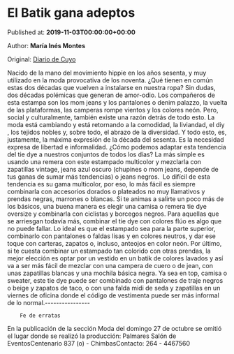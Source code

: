 
# El Batik gana adeptos

Published at: **2019-11-03T00:00:00+00:00**

Author: **María Inés Montes**

Original: [Diario de Cuyo](https://www.diariodecuyo.com.ar/suplementos/El-Batik-gana-adeptos-20191103-0010.html)

Nacido de la mano del movimiento hippie en los años sesenta, y muy utilizado en la moda provocativa de los noventa. ¿Qué tienen en común estas dos décadas que vuelven a instalarse en nuestra ropa? Sin dudas, dos décadas polémicas que generan de amor-odio. Los compañeros de esta estampa son los mom jeans y los pantalones o denim palazzo, la vuelta de las plataformas, las camperas rompe vientos y los colores neón. Pero, social y culturalmente, también existe una razón detrás de todo esto. La moda está cambiando y está retornando a la comodidad, la liviandad, el diy , los tejidos nobles y, sobre todo, el abrazo de la diversidad. Y todo esto, es, justamente, la máxima expresión de la década del sesenta. Es la necesidad expresa de libertad e informalidad.
¿Cómo podemos adaptar esta tendencia del tie dye a nuestros conjuntos de todos los días?
La más simple es usando una remera con este estampado multicolor y mezclarla con zapatillas vintage, jeans azul oscuro (chupines o mom jeans, depende de tus ganas de sumar más tendencias) o jeans negros. 
Lo difícil de esta tendencia es su gama multicolor, por eso, lo más fácil es siempre combinarla con accesorios dorados o plateados no muy llamativos y prendas negras, marrones o blancas.
Si te animas a salirte un poco más de los básicos, una buena manera es elegir una camisa o remera tie dye oversize y combinarla con ciclistas y borcegos negros.
Para aquellas que se arriesgan todavía más, combinar el tie dye con colores flúo es algo que no puede fallar. Lo ideal es que el estampado sea para la parte superior, combinarlo con pantalones o faldas lisas y en colores neutros, y dar ese toque con carteras, zapatos o, incluso, anteojos en color neón.
Por último, si te cuesta combinar un estampado tan colorido con otras prendas, la mejor elección es optar por un vestido en un batik de colores lavados y así va a ser más fácil de mezclar con una campera de cuero o de jean, con unas zapatillas blancas y una mochila básica negra.
Ya sea en top, camisa o sweater, este tie dye puede ser combinado con pantalones de traje negros o beige y zapatos de taco, o con una falda midi de seda y zapatillas en un viernes de oficina donde el código de vestimenta puede ser más informal de lo normal.----------------

        Fe de erratas
      
En la publicación de la sección Moda del domingo 27 de octubre se omitió el lugar donde se realizó la producción: Palmares Salón de EventosCentenario 837 (o) - ChimbasContacto: 264 - 4467560
